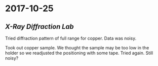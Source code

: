 # 2017-10-25

## _X-Ray Diffraction Lab_

Tried diffraction pattern of full range for copper. Data was noisy.

Took out copper sample. We thought the sample may be too low in the holder so
we readjusted the positioning with some tape.
Tried again. Still noisy?
